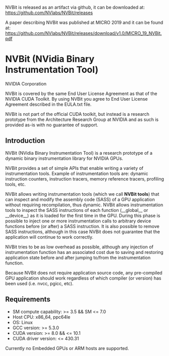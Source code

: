 NVBit is released as an artifact via github, it can be downloaded at: https://github.com/NVlabs/NVBit/releases 

A paper describing NVBit was published at MICRO 2019 and it can be found at: https://github.com/NVlabs/NVBit/releases/download/v1.0/MICRO_19_NVBit.pdf 



# NVBit (NVidia Binary Instrumentation Tool)
NVIDIA Corporation

NVBit is covered by the same End User License Agreement as that of the 
NVIDIA CUDA Toolkit. By using NVBit you agree to End User License Agreement
described in the EULA.txt file.

NVBit is not part of the official CUDA toolkit, but instead is a research prototype from the Architecture Research Group at NVIDIA and as such is provided as-is with no guarantee of support.

## Introduction
NVBit (NVidia Binary Instrumentation Tool) is a research prototype of a dynamic 
binary instrumentation library for NVIDIA GPUs.

NVBit provides a set of simple APIs that enable writing a variety of 
instrumentation tools. Example of instrumentation tools are: dynamic 
instruction counters, instruction tracers, memory reference tracers, 
profiling tools, etc.

NVBit allows writing instrumentation tools (which we call **NVBit tools**) 
that can inspect and modify the assembly code (SASS) of a GPU application 
without requiring recompilation, thus dynamic. NVBit allows instrumentation 
tools to inspect the SASS instructions of each function (\_\_global\_\_ or 
\_\_device\_\_) as it is loaded for the first time in the GPU. During this 
phase is possible to inject one or more instrumentation calls to arbitrary 
device functions before (or after) a SASS instruction. It is also possible to 
remove SASS instructions, although in this case NVBit does not guarantee that 
the application will continue to work correctly.

NVBit tries to be as low overhead as possible, although any injection of 
instrumentation function has an associated cost due to saving and restoring 
application state before and after jumping to/from the instrumentation 
function.

Because NVBit does not require application source code, any pre-compiled GPU 
application should work regardless of which compiler (or version) has been 
used (i.e. nvcc, pgicc, etc).

## Requirements

* SM compute capability:              >= 3.5 && SM <= 7.0
* Host CPU:                           x86\_64, ppc64le
* OS:                                 Linux
* GCC version:                        >= 5.3.0
* CUDA version:                       >= 8.0 && <= 10.1
* CUDA driver version:                <= 430.31

Currently no Embedded GPUs or ARM hosts are supported.
